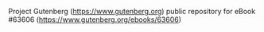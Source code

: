 Project Gutenberg (https://www.gutenberg.org) public repository for eBook #63606 (https://www.gutenberg.org/ebooks/63606)
